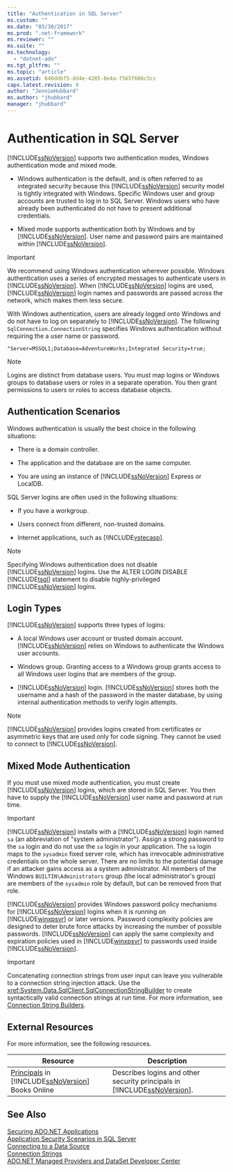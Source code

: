 ```yaml
---
title: "Authentication in SQL Server"
ms.custom: ""
ms.date: "03/30/2017"
ms.prod: ".net-framework"
ms.reviewer: ""
ms.suite: ""
ms.technology: 
  - "dotnet-ado"
ms.tgt_pltfrm: ""
ms.topic: "article"
ms.assetid: 646ddbf5-dd4e-4285-8e4a-f565f666c5cc
caps.latest.revision: 9
author: "JennieHubbard"
ms.author: "jhubbard"
manager: "jhubbard"
---
```

# Authentication in SQL Server
[!INCLUDE[ssNoVersion](../../../../../includes/ssnoversion-md.md)] supports two authentication modes, Windows authentication mode and mixed mode.  
  
-   Windows authentication is the default, and is often referred to as integrated security because this [!INCLUDE[ssNoVersion](../../../../../includes/ssnoversion-md.md)] security model is tightly integrated with Windows. Specific Windows user and group accounts are trusted to log in to SQL Server. Windows users who have already been authenticated do not have to present additional credentials.  
  
-   Mixed mode supports authentication both by Windows and by [!INCLUDE[ssNoVersion](../../../../../includes/ssnoversion-md.md)]. User name and password pairs are maintained within [!INCLUDE[ssNoVersion](../../../../../includes/ssnoversion-md.md)].  
  
> [!IMPORTANT]
>  We recommend using Windows authentication wherever possible. Windows authentication uses a series of encrypted messages to authenticate users in [!INCLUDE[ssNoVersion](../../../../../includes/ssnoversion-md.md)]. When [!INCLUDE[ssNoVersion](../../../../../includes/ssnoversion-md.md)] logins are used, [!INCLUDE[ssNoVersion](../../../../../includes/ssnoversion-md.md)] login names and passwords are passed across the network, which makes them less secure.  
  
 With Windows authentication, users are already logged onto Windows and do not have to log on separately to [!INCLUDE[ssNoVersion](../../../../../includes/ssnoversion-md.md)]. The following `SqlConnection.ConnectionString` specifies Windows authentication without requiring the a user name or password.  
  
```  
"Server=MSSQL1;Database=AdventureWorks;Integrated Security=true;  
```  
  
> [!NOTE]
>  Logins are distinct from database users. You must map logins or Windows groups to database users or roles in a separate operation. You then grant permissions to users or roles to access database objects.  
  
## Authentication Scenarios  
 Windows authentication is usually the best choice in the following situations:  
  
-   There is a domain controller.  
  
-   The application and the database are on the same computer.  
  
-   You are using an instance of [!INCLUDE[ssNoVersion](../../../../../includes/ssnoversion-md.md)] Express or LocalDB.  
  
 SQL Server logins are often used in the following situations:  
  
-   If you have a workgroup.  
  
-   Users connect from different, non-trusted domains.  
  
-   Internet applications, such as [!INCLUDE[vstecasp](../../../../../includes/vstecasp-md.md)].  
  
> [!NOTE]
>  Specifying Windows authentication does not disable [!INCLUDE[ssNoVersion](../../../../../includes/ssnoversion-md.md)] logins. Use the ALTER LOGIN DISABLE [!INCLUDE[tsql](../../../../../includes/tsql-md.md)] statement to disable highly-privileged [!INCLUDE[ssNoVersion](../../../../../includes/ssnoversion-md.md)] logins.  
  
## Login Types  
 [!INCLUDE[ssNoVersion](../../../../../includes/ssnoversion-md.md)] supports three types of logins:  
  
-   A local Windows user account or trusted domain account. [!INCLUDE[ssNoVersion](../../../../../includes/ssnoversion-md.md)] relies on Windows to authenticate the Windows user accounts.  
  
-   Windows group. Granting access to a Windows group grants access to all Windows user logins that are members of the group.  
  
-   [!INCLUDE[ssNoVersion](../../../../../includes/ssnoversion-md.md)] login. [!INCLUDE[ssNoVersion](../../../../../includes/ssnoversion-md.md)] stores both the username and a hash of the password in the master database, by using internal authentication methods to verify login attempts.  
  
> [!NOTE]
>  [!INCLUDE[ssNoVersion](../../../../../includes/ssnoversion-md.md)] provides logins created from certificates or asymmetric keys that are used only for code signing. They cannot be used to connect to [!INCLUDE[ssNoVersion](../../../../../includes/ssnoversion-md.md)].  
  
## Mixed Mode Authentication  
 If you must use mixed mode authentication, you must create [!INCLUDE[ssNoVersion](../../../../../includes/ssnoversion-md.md)] logins, which are stored in SQL Server. You then have to supply the [!INCLUDE[ssNoVersion](../../../../../includes/ssnoversion-md.md)] user name and password at run time.  
  
> [!IMPORTANT]
>  [!INCLUDE[ssNoVersion](../../../../../includes/ssnoversion-md.md)] installs with a [!INCLUDE[ssNoVersion](../../../../../includes/ssnoversion-md.md)] login named `sa` (an abbreviation of "system administrator"). Assign a strong password to the `sa` login and do not use the `sa` login in your application. The `sa` login maps to the `sysadmin` fixed server role, which has irrevocable administrative credentials on the whole server. There are no limits to the potential damage if an attacker gains access as a system administrator. All members of the Windows `BUILTIN\Administrators` group (the local administrator's group) are members of the `sysadmin` role by default, but can be removed from that role.  
  
 [!INCLUDE[ssNoVersion](../../../../../includes/ssnoversion-md.md)] provides Windows password policy mechanisms for [!INCLUDE[ssNoVersion](../../../../../includes/ssnoversion-md.md)] logins when it is running on [!INCLUDE[winxpsvr](../../../../../includes/winxpsvr-md.md)] or later versions. Password complexity policies are designed to deter brute force attacks by increasing the number of possible passwords. [!INCLUDE[ssNoVersion](../../../../../includes/ssnoversion-md.md)] can apply the same complexity and expiration policies used in [!INCLUDE[winxpsvr](../../../../../includes/winxpsvr-md.md)] to passwords used inside [!INCLUDE[ssNoVersion](../../../../../includes/ssnoversion-md.md)].  
  
> [!IMPORTANT]
>  Concatenating connection strings from user input can leave you vulnerable to a connection string injection attack. Use the <xref:System.Data.SqlClient.SqlConnectionStringBuilder> to create syntactically valid connection strings at run time. For more information, see [Connection String Builders](../../../../../docs/framework/data/adonet/connection-string-builders.md).  
  
## External Resources  
 For more information, see the following resources.  
  
|Resource|Description|  
|--------------|-----------------|  
|[Principals](http://msdn.microsoft.com/library/bb543165.aspx) in [!INCLUDE[ssNoVersion](../../../../../includes/ssnoversion-md.md)] Books Online|Describes logins and other security principals in [!INCLUDE[ssNoVersion](../../../../../includes/ssnoversion-md.md)].|  
  
## See Also  
 [Securing ADO.NET Applications](../../../../../docs/framework/data/adonet/securing-ado-net-applications.md)  
 [Application Security Scenarios in SQL Server](../../../../../docs/framework/data/adonet/sql/application-security-scenarios-in-sql-server.md)  
 [Connecting to a Data Source](../../../../../docs/framework/data/adonet/connecting-to-a-data-source.md)  
 [Connection Strings](../../../../../docs/framework/data/adonet/connection-strings.md)  
 [ADO.NET Managed Providers and DataSet Developer Center](http://go.microsoft.com/fwlink/?LinkId=217917)
